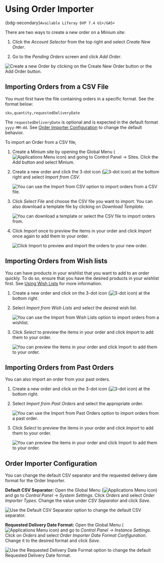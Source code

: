 # Using Order Importer

{bdg-secondary}`Available Liferay DXP 7.4 U1+/GA5+`

There are two ways to create a new order on a Minium site: 

1. Click the _Account Selector_ from the top right and select *Create New Order*. 

1. Go to the *Pending Orders* screen and click *Add Order*.

![Create a new Order by clicking on the Create New Order button or the Add Order button.](./using-order-importer/images/01.png)

## Importing Orders from a CSV File

You must first have the file containing orders in a specific format. See the format below:

`sku,quantity,requestedDeliveryDate`

The `requestedDeliveryDate` is optional and is expected in the default format `yyyy-MM-dd`. See [Order Importer Configuration](#order-importer-configuration) to change the default behavior.

To import an Order from a CSV file,

1. Create a Minium site by opening the Global Menu (![Applications Menu icon](../../images/icon-applications-menu.png)) and going to Control Panel &rarr; Sites. Click the _Add_ button and select Minium.

1. Create a new order and click the 3-dot icon (![3-dot icon](../../images/icon-actions.png)) at the bottom right and select *Import from CSV*.

   ![You can use the Import from CSV option to import orders from a CSV file.](./using-order-importer/images/02.png)

1. Click *Select File* and choose the CSV file you want to import. You can also download a template file by clicking on *Download Template*.

   ![You can download a template or select the CSV file to import orders from.](./using-order-importer/images/03.png)

1. Click *Import* once to preview the items in your order and click *Import* once again to add them to your order.

   ![Click Import to preview and import the orders to your new order.](./using-order-importer/images/04.gif)

## Importing Orders from Wish lists

You can have products in your wishlist that you want to add to an order quickly. To do so, ensure that you have the desired products in your wishlist first. See [Using Wish Lists](../../creating-store-content/using-wish-lists.md) for more information.

1. Create a new order and click on the 3-dot icon (![3-dot icon](../../images/icon-actions.png)) at the bottom right.

1. Select *Import from Wish Lists* and select the desired wish list.

   ![You can use the Import from Wish Lists option to import orders from a wishlist.](./using-order-importer/images/05.png)

1. Click *Select* to preview the items in your order and click *Import* to add them to your order.

   ![You can preview the items in your order and click Import to add them to your order.](./using-order-importer/images/07.gif)

## Importing Orders from Past Orders

You can also import an order from your past orders.

1. Create a new order and click on the 3-dot icon (![3-dot icon](../../images/icon-actions.png)) at the bottom right.

1. Select *Import from Past Orders* and select the appropriate order.

   ![You can use the Import from Past Orders option to import orders from a past order.](./using-order-importer/images/06.png)

1. Click *Select* to preview the items in your order and click *Import* to add them to your order.

   ![You can preview the items in your order and click Import to add them to your order.](./using-order-importer/images/08.gif)

## Order Importer Configuration

You can change the default CSV separator and the requested delivery date format for the Order Importer.

**Default CSV Separator:** Open the Global Menu (![Applications Menu icon](../../images/icon-applications-menu.png)) and go to *Control Panel* &rarr; *System Settings*. Click *Orders* and select *Order Importer Types*. Change the value under *CSV Separator* and click *Save*.

![Use the Default CSV Separator option to change the default CSV separator.](./using-order-importer/images/09.png)

**Requested Delivery Date Format:** Open the Global Menu (![Applications Menu icon](../../images/icon-applications-menu.png)) and go to *Control Panel* &rarr; *Instance Settings*. Click on *Orders* and select *Order Importer Date Format Configuration*. Change it to the desired format and click *Save*.

![Use the Requested Delivery Date Format option to change the default Requested Delivery Date format.](./using-order-importer/images/10.png)
